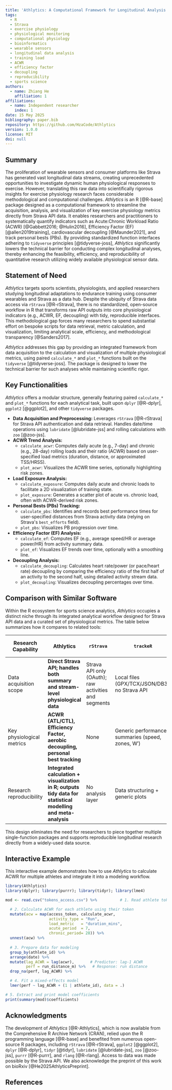 ```yaml
---
title: 'Athlytics: A Computational Framework for Longitudinal Analysis of Exercise Physiology Metrics from Wearable Sensor Data'
tags:
  - R
  - Strava
  - exercise physiology
  - physiological monitoring
  - computational physiology
  - bioinformatics
  - wearable sensors
  - longitudinal data analysis
  - training load
  - ACWR
  - efficiency factor
  - decoupling
  - reproducibility
  - sports science
authors:
  - name: Zhiang He
    affiliation: 1
affiliations:
  - name: Independent researcher
    index: 1  
date: 15 May 2025 
bibliography: paper.bib
repository: https://github.com/HzaCode/Athlytics 
version: 1.0.0 
license: MIT 
doi: null 
---
```


## Summary

The proliferation of wearable sensors and consumer platforms like Strava has generated vast longitudinal data streams, creating unprecedented opportunities to investigate dynamic human physiological responses to exercise. However, translating this raw data into scientifically rigorous insights for exercise physiology research faces considerable methodological and computational challenges. *Athlytics* is an R \[@R-base] package designed as a computational framework to streamline the acquisition, analysis, and visualization of key exercise physiology metrics directly from Strava API data. It enables researchers and practitioners to systematically quantify indicators such as Acute:Chronic Workload Ratio (ACWR) \[@Gabbett2016; @Hulin2016], Efficiency Factor (EF) \[@allen2019training], cardiovascular decoupling \[@Maunder2021], and track personal bests (PBs). By providing standardized function interfaces adhering to `tidyverse` principles \[@tidyverse-joss], *Athlytics* significantly lowers the technical barrier for conducting complex longitudinal analyses, thereby enhancing the feasibility, efficiency, and reproducibility of quantitative research utilizing widely available physiological sensor data.

## Statement of Need

*Athlytics* targets sports scientists, physiologists, and applied researchers studying longitudinal adaptations to endurance training using consumer wearables and Strava as a data hub. Despite the ubiquity of Strava data access via `rStrava` \[@R-rStrava], there is no standardized, open-source workflow in R that transforms raw API outputs into core physiological indicators (e.g., ACWR, EF, decoupling) with tidy, reproducible interfaces. This methodological gap forces many researchers to spend substantial effort on bespoke scripts for data retrieval, metric calculation, and visualization, limiting analytical scale, efficiency, and methodological transparency \[@Sanders2017].

*Athlytics* addresses this gap by providing an integrated framework from data acquisition to the calculation and visualization of multiple physiological metrics, using paired `calculate_*` and `plot_*` functions built on the `tidyverse` \[@tidyverse-joss]. The package is designed to lower the technical barrier for such analyses while maintaining scientific rigor.

## Key Functionalities

*Athlytics* offers a modular structure, generally featuring paired `calculate_*` and `plot_*` functions for each analytical task, built upon `dplyr` \[@R-dplyr], `ggplot2` \[@ggplot2], and other `tidyverse` packages.

* **Data Acquisition and Preprocessing:** Leverages `rStrava` \[@R-rStrava] for Strava API authentication and data retrieval. Handles date/time operations using `lubridate` \[@lubridate-jss] and rolling calculations with `zoo` \[@zoo-jss].
* **ACWR Trend Analysis:**
  * `calculate_acwr`: Computes daily acute (e.g., 7-day) and chronic (e.g., 28-day) rolling loads and their ratio (ACWR) based on user-specified load metrics (duration, distance, or approximated TSS/HRSS).
  * `plot_acwr`: Visualizes the ACWR time series, optionally highlighting risk zones.
* **Load Exposure Analysis:**
  * `calculate_exposure`: Computes daily acute and chronic loads to facilitate a 2D visualization of training state.
  * `plot_exposure`: Generates a scatter plot of acute vs. chronic load, often with ACWR-derived risk zones.
* **Personal Bests (PBs) Tracking:**
  * `calculate_pbs`: Identifies and records best performance times for user-specified distances from Strava activity data (relying on Strava's `best_efforts` field).
  * `plot_pbs`: Visualizes PB progression over time.
* **Efficiency Factor (EF) Analysis:**
  * `calculate_ef`: Computes EF (e.g., average speed/HR or average power/HR) from activity summary data.
  * `plot_ef`: Visualizes EF trends over time, optionally with a smoothing line.
* **Decoupling Analysis:**
  * `calculate_decoupling`: Calculates heart rate/power (or pace/heart rate) decoupling by comparing the efficiency ratio of the first half of an activity to the second half, using detailed activity stream data.
  * `plot_decoupling`: Visualizes decoupling percentages over time.

## Comparison with Similar Software

Within the R ecosystem for sports science analytics, *Athlytics* occupies a distinct niche through its integrated analytical workflow designed for Strava API data and a curated set of physiological metrics. The table below summarizes how it compares to related tools:

| Research Capability      | **Athlytics**                                                                                          | `rStrava`                           | `trackeR`                                   | Single-metric packages (e.g., `ACWR`) |
| ------------------------ | ----------------------------------------------------------------------------------------------------- | ----------------------------------- | ------------------------------------------- | ------------------------------------- |
| Data acquisition scope   | **Direct Strava API; handles both summary and stream-level physiological data**         | Strava API only (OAuth); raw activities and segments | Local files (GPX/TCX/JSON/DB3); no Strava API | User-provided load table only         |
| Key physiological metrics| **ACWR (ATL/CTL), Efficiency Factor, aerobic decoupling, personal best tracking**                     | None                                | Generic performance summaries (speed, zones, W′) | ACWR only (EWMA/RAC/RAU)              |
| Research reproducibility | **Integrated calculation + visualization in R; outputs tidy data for statistical modelling and meta-analysis** | No analysis layer                   | Data structuring + generic plots            | Single metric; must combine with other tools |

This design eliminates the need for researchers to piece together multiple single-function packages and supports reproducible longitudinal research directly from a widely-used data source.

## Interactive Example

This interactive example demonstrates how to use *Athlytics* to calculate ACWR for multiple athletes and integrate it into a modeling workflow.

```R
library(Athlytics)             
library(dplyr); library(purrr); library(tidyr); library(lme4)

mod <- read.csv("tokens_access.csv") %>%          # 1. Read athlete tokens

  # 2. Calculate ACWR for each athlete using their token
  mutate(acw = map(access_token, calculate_acwr,
                   activity_type = "Run",
                   load_metric   = "duration_mins",
                   acute_period  = 7,
                   chronic_period= 28)) %>%
  unnest(acw) %>%
  
  # 3. Prepare data for modeling
  group_by(athlete_id) %>%
  arrange(date) %>%
  mutate(lag_ACWR = lag(acwr),       # Predictor: lag-1 ACWR
         perf = run_distance_m) %>%   # Response: run distance
  drop_na(perf, lag_ACWR) %>%

  # 4. Fit a mixed-effects model
  lmer(perf ~ lag_ACWR + (1 | athlete_id), data = .)

# 5. Extract and print model coefficients
print(summary(mod)$coefficients)
````

## Acknowledgments

The development of *Athlytics* \[@R-Athlytics], which is now available from the Comprehensive R Archive Network (CRAN), relied upon the R programming language \[@R-base] and benefited from numerous open-source R packages, including `rStrava` \[@R-rStrava], `ggplot2` \[@ggplot2], `dplyr` \[@R-dplyr], `tidyr` \[@tidyr], `lubridate` \[@lubridate-jss], `zoo` \[@zoo-jss], `purrr` \[@R-purrr], and `rlang` \[@R-rlang]. Access to data was made possible by the Strava API. We also acknowledge the preprint of this work on bioRxiv \[@He2025AthlyticsPreprint].

## References

